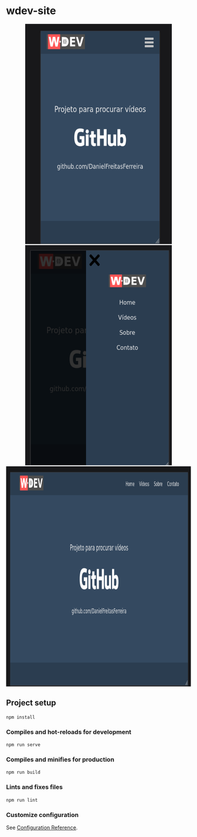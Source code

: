 # wdev-site
<div style="text-align: center">
  <img src="./src/assets/images/img1.png" alt="img1" width="400" height="600" />
  <img src="./src/assets/images/img2.png" alt="img1" width="400" height="600" />
  <img src="./src/assets/images/img3.png" alt="img1" width="1200" height="600" />
</div>

## Project setup
```
npm install
```

### Compiles and hot-reloads for development
```
npm run serve
```

### Compiles and minifies for production
```
npm run build
```

### Lints and fixes files
```
npm run lint
```

### Customize configuration
See [Configuration Reference](https://cli.vuejs.org/config/).
